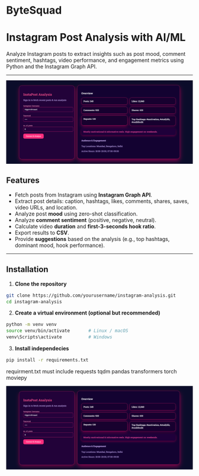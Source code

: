 ﻿# ByteSquad
# Instagram Post Analysis with AI/ML

Analyze Instagram posts to extract insights such as post mood, comment sentiment, hashtags, video performance, and engagement metrics using Python and the Instagram Graph API.


---
![Alt text](main.png)
## Features

- Fetch posts from Instagram using **Instagram Graph API**.
- Extract post details: caption, hashtags, likes, comments, shares, saves, video URLs, and location.
- Analyze post **mood** using zero-shot classification.
- Analyze **comment sentiment** (positive, negative, neutral).
- Calculate video **duration** and **first-3-seconds hook ratio**.
- Export results to **CSV**.
- Provide **suggestions** based on the analysis (e.g., top hashtags, dominant mood, hook performance).

---

## Installation

1. **Clone the repository**

```bash
git clone https://github.com/yourusername/instagram-analysis.git
cd instagram-analysis 
```

2. **Create a virtual environment (optional but recommended)**
```bash
python -m venv venv
source venv/bin/activate       # Linux / macOS
venv\Scripts\activate          # Windows
```

3. **Install independecies**
```bash
pip install -r requirements.txt
```
requirment.txt must include
requests
tqdm
pandas
transformers
torch
moviepy

![Alt text](main.png)





